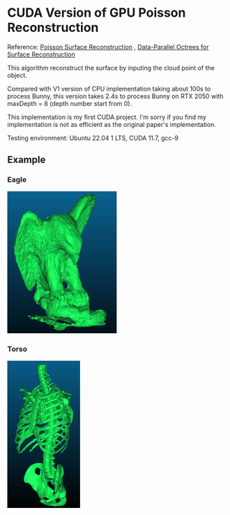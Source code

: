 # CUDA Version of GPU Poisson Reconstruction

Reference: [Poisson Surface Reconstruction](https://hhoppe.com/poissonrecon.pdf) , [Data-Parallel Octrees for Surface Reconstruction](http://kunzhou.net/2010/ParallelOctree-preprint.pdf)



This algorithm reconstruct the surface by inputing the cloud point of the object.



Compared with V1 version of CPU implementation taking about 100s to process Bunny, this version takes 2.4s to process Bunny on RTX 2050 with maxDepth = 8 (depth number start from 0).

This implementation is my first CUDA project. I'm sorry if you find my implementation is not as efficient as the original paper's implementation.

Testing environment: Ubuntu 22.04 1 LTS, CUDA 11.7, gcc-9

## Example

### Eagle

<img src="./images/eagle.png" style="zoom:33%;" />

### Torso

<img src="./images/torso.png" style="zoom:33%;" />
